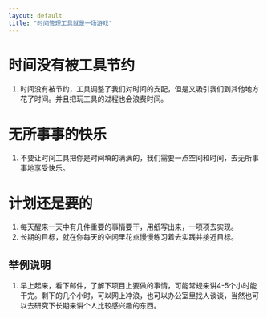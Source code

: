 ```yaml
---
layout: default
title: "时间管理工具就是一场游戏"
---
```


# 时间没有被工具节约

1. 时间没有被节约，工具调整了我们对时间的支配，但是又吸引我们到其他地方花了时间。并且把玩工具的过程也会浪费时间。

# 无所事事的快乐

1. 不要让时间工具把你是时间填的满满的，我们需要一点空间和时间，去无所事事地享受快乐。

# 计划还是要的

1. 每天醒来一天中有几件重要的事情要干，用纸写出来，一项项去实现。
2. 长期的目标，就在你每天的空闲里花点慢慢练习着去实践并接近目标。

## 举例说明

1. 早上起来，看下邮件，了解下项目上要做的事情，可能常规来讲4-5个小时能干完。剩下的几个小时，可以网上冲浪，也可以办公室里找人谈谈，当然也可以去研究下长期来讲个人比较感兴趣的东西。
